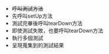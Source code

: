 - ~~呼叫測試方法~~ 
- 先呼叫setUp方法 
- 測試完畢後呼叫tearDown方法  
- 即使測試失敗，也要呼叫tearDown方法  
- 執行多個測試  
- 呈現蒐集到的測試結果  